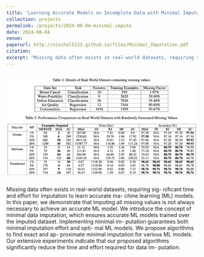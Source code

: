 ```yaml
---
title: "Learning Accurate Models on Incomplete Data with Minimal Imputation"
collection: projects
permalink: /projects/2024-08-04-minimal-impute
date: 2024-08-04
venue: 
paperurl: http://nischal5123.github.io/files/Minimal_Imputation.pdf
citation: 
excerpt: "Missing data often exists in real-world datasets, requiring significant time and effort for imputation to learn accurate ma- chine learning (ML) models..![img_2.png](img_2.png) "
---
```


![img_2.png](img_2.png)
---

Missing data often exists in real-world datasets, requiring sig- nificant time and effort for imputation to learn accurate ma- chine learning (ML) models. In this paper, we demonstrate that imputing all missing values is not always necessary to achieve an accurate ML model. We introduce the concept of minimal data imputation, which ensures accurate ML models trained over the imputed dataset. Implementing minimal im- putation guarantees both minimal imputation effort and opti- mal ML models. We propose algorithms to find exact and ap- proximate minimal imputation for various ML models. Our extensive experiments indicate that our proposed algorithms significantly reduce the time and effort required for data im- putation.